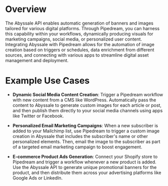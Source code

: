 # Overview

The Abyssale API enables automatic generation of banners and images tailored for various digital platforms. Through Pipedream, you can harness this capability within your workflows, dynamically producing visuals for marketing campaigns, social media, or personalized user content. Integrating Abyssale with Pipedream allows for the automation of image creation based on triggers or schedules, data enrichment from different sources, and connecting with various apps to streamline digital asset management and deployment.

# Example Use Cases

- **Dynamic Social Media Content Creation**: Trigger a Pipedream workflow with new content from a CMS like WordPress. Automatically pass the content to Abyssale to generate custom images for each article or post, and then publish them directly to your social media channels using apps like Twitter or Facebook.

- **Personalized Email Marketing Campaigns**: When a new subscriber is added to your Mailchimp list, use Pipedream to trigger a custom image creation in Abyssale that includes the subscriber's name or other personalized elements. Then, email the image to the subscriber as part of a targeted email marketing campaign to boost engagement.

- **E-commerce Product Ads Generation**: Connect your Shopify store to Pipedream and trigger a workflow whenever a new product is added. Use the Abyssale API to generate unique promotional banners for the product, and then distribute them across your advertising platforms like Google Ads or LinkedIn.
